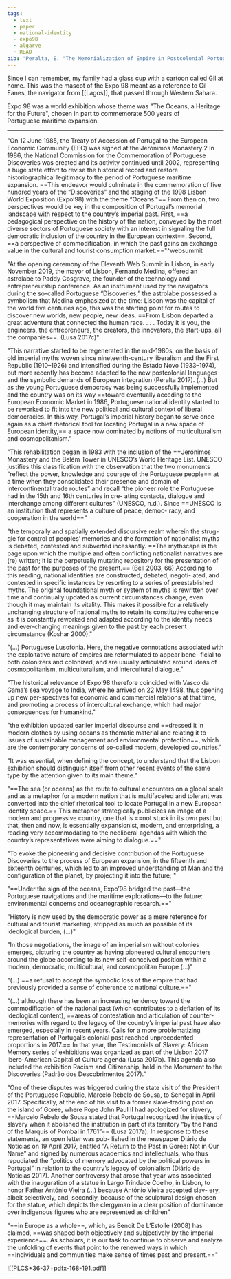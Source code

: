 ```yaml
---
tags:
  - text
  - paper
  - national-identity
  - expo98
  - algarve
  - READ
bib: 'Peralta, E. "The Memorialization of Empire in Postcolonial Portugal: Identity Politics and the Commodification of History," Portuguese Literary & Cultural Studies 36-37. 2022: 156. https://ojs.lib.umassd.edu/plcs/article/view/PLCS36_37_Peralta_page156.'
---
```

Since I can remember, my family had a glass cup with a cartoon called Gil at home. This was the mascot of the Expo 98 meant as a reference to Gil Eanes, the navigator from [[Lagos]], that passed through Western Sahara. 

Expo 98 was a world exhibition whose theme was "The Oceans, a Heritage for the Future", chosen in part to commemorate 500 years of Portuguese maritime expansion.

---

"On 12 June 1985, the Treaty of Accession of Portugal to the European Economic Community (EEC) was signed at the Jerónimos Monastery.2 In 1986, the National Commission for the Commemoration of Portuguese Discoveries was created and its activity continued until 2002, representing a huge state effort to revise the historical record and restore historiographical legitimacy to the period of Portuguese maritime expansion. ==This endeavor would culminate in the commemoration of five hundred years of the “Discoveries” and the staging of the 1998 Lisbon World Exposition (Expo’98) with the theme “Oceans."== From then on, two perspectives would be key in the composition of Portugal’s memorial landscape with respect to the country’s imperial past. First, ==a pedagogical perspective on the history of the nation, conveyed by the most diverse sectors of Portuguese society with an interest in signaling the full democratic inclusion of the country in the European context==. Second, ==a perspective of commodification, in which the past gains an exchange value in the cultural and tourist consumption market.=="^websummit

"At the opening ceremony of the Eleventh Web Summit in Lisbon, in early November 2019, the mayor of Lisbon, Fernando Medina, offered an astrolabe to Paddy Cosgrave, the founder of the technology and entrepreneurship conference. As an instrument used by the navigators during the so-called Portuguese “Discoveries,” the astrolabe possessed a symbolism that Medina emphasized at the time: Lisbon was the capital of the world five centuries ago, this was the starting point for routes to discover new worlds, new people, new ideas. ==From Lisbon departed a great adventure that connected the human race. . . . Today it is you, the engineers, the entrepreneurs, the creators, the innovators, the start-ups, all the companies==. (Lusa 2017c)"

"This narrative started to be regenerated in the mid-1980s, on the basis of old imperial myths woven since nineteenth-century liberalism and the First Republic (1910–1926) and intensified during the Estado Novo (1933–1974), but more recently has become adapted to the new postcolonial languages and the symbolic demands of European integration (Peralta 2017). (...) But as the young Portuguese democracy was being successfully implemented and the country was on its way ==toward eventually acceding to the European Economic Market in 1986, Portuguese national identity started to be reworked to fit into the new political and cultural context of liberal democracies. In this way, Portugal’s imperial history began to serve once again as a chief rhetorical tool for locating Portugal in a new space of European identity,== a space now dominated by notions of multiculturalism and cosmopolitanism."

"This rehabilitation began in 1983 with the inclusion of the ==Jerónimos Monastery and the Belém Tower in UNESCO’s World Heritage List. UNESCO justifies this classification with the observation that the two monuments “reflect the power, knowledge and courage of the Portuguese people== at a time when they consolidated their presence and domain of intercontinental trade routes” and recall “the pioneer role the Portuguese had in the 15th and 16th centuries in cre- ating contacts, dialogue and interchange among different cultures” (UNESCO, n.d.). Since ==UNESCO is an institution that represents a culture of peace, democ- racy, and cooperation in the world=="

"the temporally and spatially extended discursive realm wherein the strug- gle for control of peoples’ memories and the formation of nationalist myths is debated, contested and subverted incessantly. ==The mythscape is the page upon which the multiple and often conflicting nationalist narratives are (re) written; it is the perpetually mutating repository for the presentation of the past for the purposes of the present.== (Bell 2003, 66)
According to this reading, national identities are constructed, debated, negoti- ated, and contested in specific instances by resorting to a series of preestablished myths. The original foundational myth or system of myths is rewritten over time and continually updated as current circumstances change, even though it may maintain its vitality. This makes it possible for a relatively unchanging structure of national myths to retain its constitutive coherence as it is constantly reworked and adapted according to the identity needs and ever-changing meanings given to the past by each present circumstance (Koshar 2000)."

"(...) Portuguese Lusofonia. Here, the negative connotations associated with the exploitative nature of empires are reformulated to appear bene- ficial to both colonizers and colonized, and are usually articulated around ideas of cosmopolitanism, multiculturalism, and intercultural dialogue."

"The historical relevance of Expo’98 therefore coincided with Vasco da Gama’s sea voyage to India, where he arrived on 22 May 1498, thus opening up new per-spectives for economic and commercial relations at that time, and promoting a process of intercultural exchange, which had major consequences for humankind."

"the exhibition updated earlier imperial discourse and ==dressed it in modern clothes by using oceans as thematic material and relating it to issues of sustainable management and environmental protection==, which are the contemporary concerns of so-called modern, developed countries."

"It was essential, when defining the concept, to understand that the Lisbon exhibition should distinguish itself from other recent events of the same type by the attention given to its main theme."

"==The sea (or oceans) as the route to cultural encounters on a global scale and as a metaphor for a modern nation that is multifaceted and tolerant was converted into the chief rhetorical tool to locate Portugal in a new European identity space.== This metaphor strategically publicizes an image of a modern and progressive country, one that is ==not stuck in its own past but that, then and now, is essentially expansionist, modern, and enterprising, a reading very accommodating to the neoliberal agendas with which the country’s representatives were aiming to dialogue.=="

"To evoke the pioneering and decisive contribution of the Portuguese Discoveries to the process of European expansion, in the fifteenth and sixteenth centuries, which led to an improved understanding of Man and the configuration of the planet, by projecting it into the future; "

"==Under the sign of the oceans, Expo’98 bridged the past—the Portuguese navigations and the maritime explorations—to the future: environmental concerns and oceanographic research.=="

"History is now used by the democratic power as a mere reference for cultural and tourist marketing, stripped as much as possible of its ideological burden, (...)"

"In those negotiations, the image of an imperialism without colonies emerges, picturing the country as having pioneered cultural encounters around the globe according to its new self-conceived position within a modern, democratic, multicultural, and cosmopolitan Europe (...)"

"(...) ==a refusal to accept the symbolic loss of the empire that had previously provided a sense of coherence to national culture.=="

"(...) although there has been an increasing tendency toward the commodification of the national past (which contributes to a deflation of its ideological content), ==areas of contestation and articulation of counter- memories with regard to the legacy of the country’s imperial past have also emerged, especially in recent years. Calls for a more problematizing representation of Portugal’s colonial past reached unprecedented proportions in 2017.== In that year, the Testimonials of Slavery: African Memory series of exhibitions was organized as part of the Lisbon 2017 Ibero-American Capital of Culture agenda (Lusa 2017b). This agenda also included the exhibition Racism and Citizenship, held in the Monument to the Discoveries (Padrão dos Descobrimentos 2017)."

"One of these disputes was triggered during the state visit of the President of the Portuguese Republic, Marcelo Rebelo de Sousa, to Senegal in April 2017. Specifically, at the end of his visit to a former slave-trading post on the island of Gorée, where Pope John Paul II had apologized for slavery, ==Marcelo Rebelo de Sousa stated that Portugal recognized the injustice of slavery when it abolished the institution in part of its territory “by the hand of the Marquis of Pombal in 1761”== (Lusa 2017a). In response to these statements, an open letter was pub- lished in the newspaper Diário de Notícias on 19 April 2017, entitled “A Return to the Past in Gorée: Not in Our Name” and signed by numerous academics and intellectuals, who thus repudiated the “politics of memory advocated by the political powers in Portugal” in relation to the country’s legacy of colonialism (Diário de Notícias 2017).
Another controversy that arose that year was associated with the inauguration of a statue in Largo Trindade Coelho, in Lisbon, to honor Father António Vieira (...) because António Vieira accepted slav- ery, albeit selectively, and, secondly, because of the sculptural design chosen for the statue, which depicts the clergyman in a clear position of dominance over indigenous figures who are represented as children"

"==in Europe as a whole==, which, as Benoit De L’Estoile (2008) has claimed, ==was shaped both objectively and subjectively by the imperial experience==. As scholars, it is our task to continue to observe and analyze the unfolding of events that point to the renewed ways in which ==individuals and communities make sense of times past and present.=="

![[PLCS+36-37+pdfx-168-191.pdf]]

